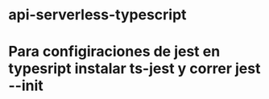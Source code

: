# api-serverless-typescript
# Para configiraciones de jest en typesript instalar ts-jest  y correr jest --init 